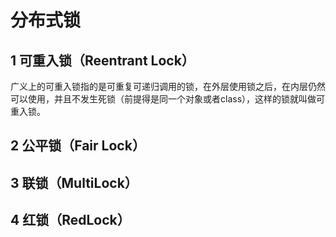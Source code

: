 # 分布式锁

## 1 可重入锁（Reentrant Lock）

广义上的可重入锁指的是可重复可递归调用的锁，在外层使用锁之后，在内层仍然可以使用，并且不发生死锁（前提得是同一个对象或者class），这样的锁就叫做可重入锁。

## 2 公平锁（Fair Lock）

## 3 联锁（MultiLock）

## 4 红锁（RedLock）

